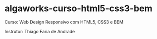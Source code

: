 # algaworks-curso-html5-css3-bem

Curso: Web Design Responsivo com HTML5, CSS3 e BEM

Instrutor: Thiago Faria de Andrade
